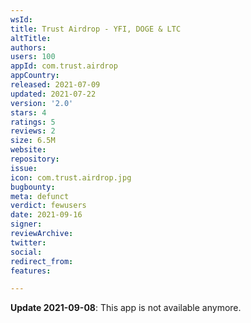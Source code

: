 ```yaml
---
wsId: 
title: Trust Airdrop - YFI, DOGE & LTC
altTitle: 
authors: 
users: 100
appId: com.trust.airdrop
appCountry: 
released: 2021-07-09
updated: 2021-07-22
version: '2.0'
stars: 4
ratings: 5
reviews: 2
size: 6.5M
website: 
repository: 
issue: 
icon: com.trust.airdrop.jpg
bugbounty: 
meta: defunct
verdict: fewusers
date: 2021-09-16
signer: 
reviewArchive: 
twitter: 
social: 
redirect_from: 
features: 

---
```


**Update 2021-09-08**: This app is not available anymore.
